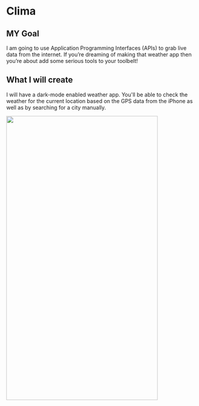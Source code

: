 #  Clima

## MY Goal

I am going to use Application Programming Interfaces (APIs) to grab live data from the internet. If you’re dreaming of making that weather app then you’re about add some serious tools to your toolbelt!


## What I will create

I will have a dark-mode enabled weather app. You'll be able to check the weather for the current location based on the GPS data from the iPhone as well as by searching for a city manually. 

<img src="https://imgur.com/MKAFB02" width="400" height="750">


